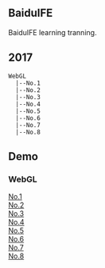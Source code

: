 ## BaiduIFE

BaiduIFE learning tranning.

## 2017

```
WebGL
  |--No.1
  |--No.2
  |--No.3
  |--No.4
  |--No.5
  |--No.6
  |--No.7
  |--No.8
```

## Demo

### WebGL

[No.1](https://molunerfinn.github.io/BaiduIFE/2017/WebGL/No.1)  
[No.2](https://molunerfinn.github.io/BaiduIFE/2017/WebGL/No.2)  
[No.3](https://molunerfinn.github.io/BaiduIFE/2017/WebGL/No.3)  
[No.4](https://molunerfinn.github.io/BaiduIFE/2017/WebGL/No.4)  
[No.5](https://molunerfinn.github.io/BaiduIFE/2017/WebGL/No.5)  
[No.6](https://molunerfinn.github.io/BaiduIFE/2017/WebGL/No.6)  
[No.7](https://molunerfinn.github.io/BaiduIFE/2017/WebGL/No.7)  
[No.8](https://molunerfinn.github.io/BaiduIFE/2017/WebGL/No.8)  



